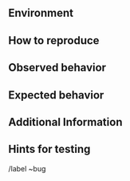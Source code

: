 ## Environment
<!-- Replace with your environment information
- **OS version:** (e.g. Windows 10)
- **Browser version:** (e.g. Firefox 51)
- **Extension version:** (e.g. Adblock Plus 3.6; UI release 2019-1)
- **Core version:** (e.g. 0.5.0)
- **Enabled Filter lists:** (e.g. EasyList; Last Update 07/01/2022)
-->

## How to reproduce
<!-- Please replace with the steps 
1. Step one of your reproduction process (e.g: Go to http://example.com/
2. Step two of your reproduction process (e.g: Click the big red button labelled "click me" at the left)
3. Step three of your reproduction process
...
-->

## Observed behavior
<!-- Replace this text with your detailed observations. -->
<!-- After step 3 the ad pops up -->

## Expected behavior
<!-- Replace this text with your detailed expectations. -->
<!-- After step 3 there is no ad displayed -->

## Additional Information
<!-- Replace with any information that might help to understand the background of the issue, e.g. paste any relevant logs or link a MR where it was introduced (please use code blocks (```) to format console output, logs, and code, as it's very hard to read otherwise.) -->

## Hints for testing 
<!-- Optional -->

/label ~bug
